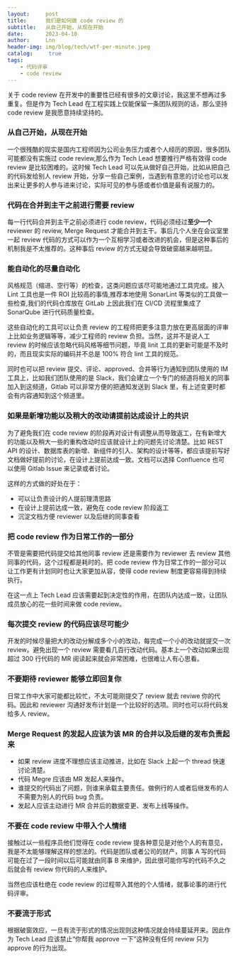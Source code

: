 ```yaml
---
layout:     post
title:      我们是如何做 code review 的
subtitle:   从自己开始，从现在开始
date:       2023-04-10
author:     Lnn
header-img: img/blog/tech/wtf-per-minute.jpeg
catalog: 	 true
tags:
    - 代码评审
    - code review
---
```



关于 code review 在开发中的重要性已经有很多的文章讨论，我这里不想再过多重复。但是作为 Tech Lead 在工程实践上仅能保留一条团队规则的话，那么坚持 code review 是我愿意持续坚持的。

### 从自己开始，从现在开始
一个很残酷的现实是国内工程师因为公司业务压力或者个人经历的原因，很多团队可能都没有实施过 code review,那么作为 Tech Lead 想要推行严格有效得 code review 是比较困难的。这时候 Tech Lead 可以先从做好自己开始，比如从把自己的代码发给别人 review 开始，分享一些自己案例，当遇到有意思的讨论也可以发出来让更多的人参与进来讨论，实际可见的参与感或者价值是最有说服力的。

### 代码在合并到主干之前进行需要 review
每一行代码合并到主干之前必须进行 code review，代码必须经过**至少一个** reviewer 的 review, Merge Request 才能合并到主干。事后几个人坐在会议室里一起 review 代码的方式可以作为一个互相学习或者改进的机会，但是这种事后的机制我是不太推荐的。这种事后 review 的方式无疑会导致破窗越来越明显。


### 能自动化的尽量自动化
风格规范（缩进、空行等）的检查，这类问题应该尽可能地通过工具完成。接入 Lint 工具也是一件 ROI 比较高的事情,推荐本地使用 SonarLint 等类似的工具做一些检查,我们的代码仓库放在 GitLab 上因此我们在 CI/CD 流程里集成了 SonarQube 进行代码质量检查。

这些自动化的工具可以让负责 review 的工程师把更多注意力放在更高层面的评审上比如业务逻辑等等，减少工程师的 review 负担。当然，这并不是说人工 review 的时候应该忽略代码风格等细节问题，毕竟 linit 工具的更新可能是不及时的，而且现实实际的编码并不总是 100% 符合 lint 工具的规范。

同时也可以把 review 提交、评论、approved、合并等行为通知到团队使用的 IM 工具上，比如我们团队使用的是 Slack，我们会建立一个专门的频道将相关的同事加入到这频道，Gitlab 可以非常方便的把通知发送到 Slack 里，有上述变更时都会有内容通知到这个频道里。


### 如果是新增功能以及稍大的改动请提前达成设计上的共识
为了避免我们在 code review 的阶段再对设计有调整从而导致返工，在有新增大的功能以及稍大一些的重构改动时应该就设计上的问题先讨论清楚。比如 REST API 的设计、数据库表的新增、新组件的引入、架构的设计等等，都应该提前写好文档做好提前的讨论，在设计上提前达成一致。文档可以选择 Confluence 也可以使用 Gitlab Issue 来记录或者讨论。

这样的方式做的好处在于：
- 可以让负责设计的人提前理清思路
- 在设计上提前达成一致，避免在 code review 阶段返工
- 沉淀文档方便 reviewer 以及后继的同事查看

### 把 code review 作为日常工作的一部分
不管是需要把代码提交给其他同事 review 还是需要作为 reviewer 去 review 其他同事的代码，这个过程都是耗时的。把 code review 作为日常工作的一部分可以让工作更有计划同时也让大家更加从容，使得 code review 制度更容易得到持续执行。

在这一点上 Tech Lead 应该需要起到决定性的作用，在团队内达成一致，让团队成员放心的花一些时间来做  code review。


### 每次提交 review 的代码应该尽可能少
开发的时候尽量把大的改动分解成多个小的改动，每完成一个小的改动就提交一次 review。避免出现一个 review 需要看几百行改动代码。基本上一个改动如果出现超过 300 行代码的 MR 阅读起来就会非常困难，也很难让人有心思看。


### 不要期待 reviewer 能够立即回复你
日常工作中大家可能都比较忙，不太可能刚提交了 review 就去 reviwe 你的代码。因此和 reviewer 沟通好发布计划是一个比较好的选项。同时也可以将代码发给多人 review。



### Merge Request 的发起人应该为该 MR 的合并以及后继的发布负责起来
- 如果 review 进度不理想应该主动推进，比如在 Slack 上起一个 thread 快速讨论清楚。
- 代码 Megre 应该由 MR 发起人来操作。
- 谁提交的代码出了问题，则谁来承载主要责任。做例行的人或者后继发布的人不需要为别人的代码 bug 负责。
- 发起人应该主动进行 MR 合并后的数据变更、发布上线等操作。


### 不要在 code review 中带入个人情绪
接触过以一些程序员他们觉得在 code review 提各种意见是对他个人的有意见，我是不太能够理解这样的想法的。代码是团队或者公司的财产，同事 A 写的代码可能在过了一段时间以后可能就由同事 B 来维护，因此很可能你写的代码不久之后就会有 review 你代码的人来维护。

当然也应该杜绝在 code review 的过程带入其他的个人情绪，就事论事的进行代码评审。


### 不要流于形式

根据破窗效应，一旦有流于形式的情况出现则这种情况就会持续蔓延开来。因此作为 Tech Lead 应该禁止“你帮我 approve 一下”这种没有任何 review 只为 approve 的行为出现。


